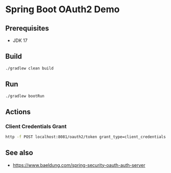 # Spring Boot OAuth2 Demo


## Prerequisites

* JDK 17

## Build

```bash
./gradlew clean build
```

## Run

```bash
./gradlew bootRun
```

## Actions

### Client Credentials Grant

```bash
http -f POST localhost:8081/oauth2/token grant_type=client_credentials client_id=client client_secret=melanie1234 audience=test.read
```

## See also

* https://www.baeldung.com/spring-security-oauth-auth-server